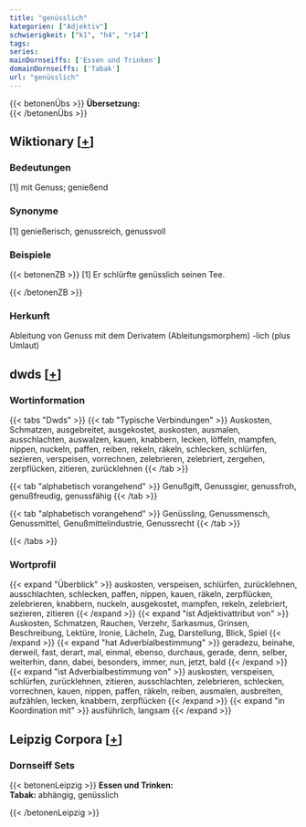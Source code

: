 ```yaml
---
title: "genüsslich"
kategorien: ["Adjektiv"]
schwierigkeit: ["k1", "h4", "r14"]
tags:
series:
mainDornseiffs: ['Essen und Trinken']
domainDornseiffs: ['Tabak']
url: "genüsslich"
---
```


{{< betonenÜbs >}}
**Übersetzung:**  
{{< /betonenÜbs >}}

## Wiktionary [[+](https://de.wiktionary.org/wiki/genüsslich)]

### Bedeutungen
[1] mit Genuss; genießend  

### Synonyme
[1] genießerisch, genussreich, genussvoll  

### Beispiele
{{< betonenZB >}}
[1] Er schlürfte genüsslich seinen Tee.  

{{< /betonenZB >}}
### Herkunft
Ableitung von Genuss mit dem Derivatem (Ableitungsmorphem) -lich (plus Umlaut)  



## dwds [[+](https://www.dwds.de/wb/genüsslich)]

### Wortinformation
{{< tabs "Dwds" >}}
{{< tab "Typische Verbindungen" >}}
Auskosten, Schmatzen, ausgebreitet, ausgekostet, auskosten, ausmalen, ausschlachten, auswalzen, kauen, knabbern, lecken, löffeln, mampfen, nippen, nuckeln, paffen, reiben, rekeln, räkeln, schlecken, schlürfen, sezieren, verspeisen, vorrechnen, zelebrieren, zelebriert, zergehen, zerpflücken, zitieren, zurücklehnen
{{< /tab >}}

{{< tab "alphabetisch vorangehend" >}}
Genußgift, Genussgier, genussfroh, genußfreudig, genussfähig
{{< /tab >}}

{{< tab "alphabetisch vorangehend" >}}
Genüssling, Genussmensch, Genussmittel, Genußmittelindustrie, Genussrecht
{{< /tab >}}

{{< /tabs >}}

### Wortprofil
{{< expand "Überblick" >}} auskosten, verspeisen, schlürfen, zurücklehnen, ausschlachten, schlecken, paffen, nippen, kauen, räkeln, zerpflücken, zelebrieren, knabbern, nuckeln, ausgekostet, mampfen, rekeln, zelebriert, sezieren, zitieren {{< /expand >}}
{{< expand "ist Adjektivattribut von" >}} Auskosten, Schmatzen, Rauchen, Verzehr, Sarkasmus, Grinsen, Beschreibung, Lektüre, Ironie, Lächeln, Zug, Darstellung, Blick, Spiel {{< /expand >}}
{{< expand "hat Adverbialbestimmung" >}} geradezu, beinahe, derweil, fast, derart, mal, einmal, ebenso, durchaus, gerade, denn, selber, weiterhin, dann, dabei, besonders, immer, nun, jetzt, bald {{< /expand >}}
{{< expand "ist Adverbialbestimmung von" >}} auskosten, verspeisen, schlürfen, zurücklehnen, zitieren, ausschlachten, zelebrieren, schlecken, vorrechnen, kauen, nippen, paffen, räkeln, reiben, ausmalen, ausbreiten, aufzählen, lecken, knabbern, zerpflücken {{< /expand >}}
{{< expand "in Koordination mit" >}} ausführlich, langsam {{< /expand >}}

## Leipzig Corpora [[+](https://corpora.uni-leipzig.de/en/res?word=genüsslich&corpusId=deu_newscrawl-public_2018)]

### Dornseiff Sets
{{< betonenLeipzig >}}
**Essen und Trinken:**  
**Tabak:** abhängig, genüsslich  

{{< /betonenLeipzig >}}
